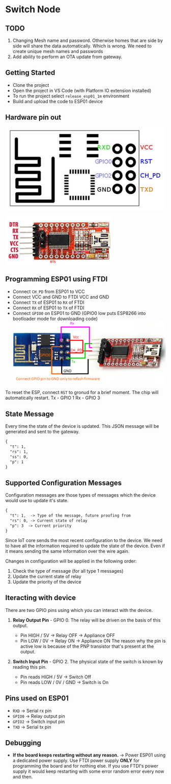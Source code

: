 # Switch Node

## TODO

  1. Changing Mesh name and password. Otherwise homes that are side by side will share the data automatically. Which is wrong. We need to create unique mesh names and passwords
  2. Add ability to perform an OTA update from gateway.

## Getting Started

  - Clone the project
  - Open the project in VS Code (with Platform IO extension installed)
  - To run the project select `release_esp01_1m` environment
  - Build and upload the code to ESP01 device

## Hardware pin out
![Image of ESP01s pin description](media/esp01s-pinout.jpg)

![Image of FTDI USB to TTL pinout](media/ftdi-pinout.jpeg)

## Programming ESP01 using FTDI

  - Connect `CH_PD` from ESP01 to VCC
  - Connect VCC and GND to FTDI VCC and GND
  - Connect `TX` of ESP01 to `RX` of FTDI
  - Connect `RX` of ESP01 to `TX` of FTDI
  - Connect `GPIO0` on ESP01 to GND (GPIO0 low puts ESP8266 into bootloader mode for downloading code)
![Programming ESP01](media/programming-esp01.png)

To reset the ESP, connect `RST` to gronud for a brief moment. The chip will automatically restart.
Tx - GPIO 1
Rx - GPIO 3

## State Message
Every time the state of the device is updated. This JSON message will be generated and sent to the gateway.
```
{
  "t": 1,
  "rs": 1,
  "ss": 0,
  "p": 1
}
```

## Supported Configuration Messages
Configuration messages are those types of messages which the device would use to update it's state.

```
{
  "t": 1,  -> Type of the message, future proofing from
  "rs": 0, -> Current state of relay
  "p": 3  -> Current priority
}
```

Since IoT core sends the most recent configuration to the device. We need to have all the information required to update the state of the device. Even if it means sending the same information over the wire again.

Changes in configuration will be applied in the following order:
1. Check the type of message (for all type 1 messages)
2. Update the current state of relay
3. Update the priority of the device


## Iteracting with device
There are two GPIO pins using which you can interact with the device.
  1. **Relay Output Pin** - GPIO 0. The relay will be driven on the basis of this output.
     - Pin HIGH / 5V -> Relay OFF -> Appliance OFF
     - Pin LOW / 0V -> Relay ON -> Appliance ON
    The reason why the pin is active low is because of the PNP transistor that's present at the output.

  2. **Switch Input Pin** - GPIO 2. The physical state of the switch is known by reading this pin.
     - Pin reads HIGH / 5V -> Switch Off
     - Pin reads LOW / 0V / GND -> Switch is On

## Pins used on ESP01
  - `RXD` -> Serial rx pin
  - `GPIO0` -> Relay output pin
  - `GPIO2` -> Switch input pin
  - `TXD` -> Serial tx pin

## Debugging

  - **If the board keeps restarting without any reason.** -> Power ESP01 using a dedicated power supply. Use FTDI power supply **ONLY** for programming the board and for nothing else. If you use FTDI's power supply it would keep restarting with some error random error every now and then.